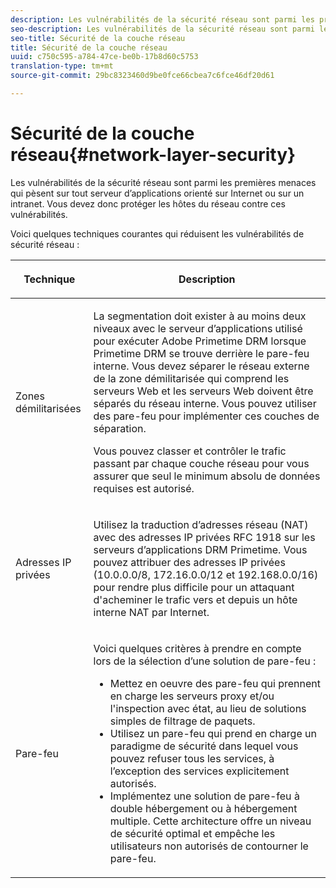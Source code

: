 ```yaml
---
description: Les vulnérabilités de la sécurité réseau sont parmi les premières menaces qui pèsent sur tout serveur d’applications orienté sur Internet ou sur un intranet. Vous devez donc protéger les hôtes du réseau contre ces vulnérabilités.
seo-description: Les vulnérabilités de la sécurité réseau sont parmi les premières menaces qui pèsent sur tout serveur d’applications orienté sur Internet ou sur un intranet. Vous devez donc protéger les hôtes du réseau contre ces vulnérabilités.
seo-title: Sécurité de la couche réseau
title: Sécurité de la couche réseau
uuid: c750c595-a784-47ce-be0b-17b8d60c5753
translation-type: tm+mt
source-git-commit: 29bc8323460d9be0fce66cbea7c6fce46df20d61

---
```



# Sécurité de la couche réseau{#network-layer-security}

Les vulnérabilités de la sécurité réseau sont parmi les premières menaces qui pèsent sur tout serveur d’applications orienté sur Internet ou sur un intranet. Vous devez donc protéger les hôtes du réseau contre ces vulnérabilités.

Voici quelques techniques courantes qui réduisent les vulnérabilités de sécurité réseau :

<table frame="all" colsep="1" rowsep="1" class="+ topic/table adobe-d/table " id="table_djf_lhz_n4"> 
 <thead class="- topic/thead "> 
  <tr rowsep="1" class="- topic/row "> 
   <th colname="1" class="- topic/entry entry"> <p class="- topic/p ">Technique </p> </th> 
   <th colname="2" class="- topic/entry entry"> <p class="- topic/p ">Description </p> </th> 
  </tr> 
 </thead>
 <tbody class="- topic/tbody "> 
  <tr rowsep="1" class="- topic/row "> 
   <td colname="1" class="- topic/entry "> <p class="- topic/p ">Zones démilitarisées </p> </td> 
   <td colname="2" class="- topic/entry "> <p class="- topic/p ">La segmentation doit exister à au moins deux niveaux avec le serveur d’applications utilisé pour exécuter Adobe Primetime DRM lorsque Primetime DRM se trouve derrière le pare-feu interne. Vous devez séparer le réseau externe de la zone démilitarisée qui comprend les serveurs Web et les serveurs Web doivent être séparés du réseau interne. Vous pouvez utiliser des pare-feu pour implémenter ces couches de séparation. </p> <p>Vous pouvez classer et contrôler le trafic passant par chaque couche réseau pour vous assurer que seul le minimum absolu de données requises est autorisé. </p> </td> 
  </tr> 
  <tr rowsep="1" class="- topic/row "> 
   <td colname="1" class="- topic/entry "> <p class="- topic/p ">Adresses IP privées </p> </td> 
   <td colname="2" class="- topic/entry "> <p class="- topic/p ">Utilisez la traduction d’adresses réseau (NAT) avec des adresses IP privées RFC 1918 sur les serveurs d’applications DRM Primetime. Vous pouvez attribuer des adresses IP privées (10.0.0.0/8, 172.16.0.0/12 et 192.168.0.0/16) pour rendre plus difficile pour un attaquant d'acheminer le trafic vers et depuis un hôte interne NAT par Internet. </p> </td> 
  </tr> 
  <tr rowsep="0" class="- topic/row "> 
   <td colname="1" class="- topic/entry "> <p class="- topic/p ">Pare-feu </p> </td> 
   <td colname="2" class="- topic/entry "> <p class="- topic/p ">Voici quelques critères à prendre en compte lors de la sélection d’une solution de pare-feu : </p> <p class="- topic/p "> 
     <ul class="- topic/ul " id="ul_wjf_lhz_n4"> 
      <li class="- topic/li " id="li_A620D0B635384590BA7804F9720D04D0">Mettez en oeuvre des pare-feu qui prennent en charge les serveurs proxy et/ou l'inspection avec état, au lieu de solutions simples de filtrage de paquets. </li> 
      <li class="- topic/li " id="li_3E4F814A30C047539185C23F4F57C282">Utilisez un pare-feu qui prend en charge un paradigme de sécurité dans lequel vous pouvez refuser tous les services, à l’exception des services explicitement autorisés. </li> 
      <li class="- topic/li " id="li_96160B3F14C4425397F017AF93FABE32">Implémentez une solution de pare-feu à double hébergement ou à hébergement multiple. Cette architecture offre un niveau de sécurité optimal et empêche les utilisateurs non autorisés de contourner le pare-feu. </li> 
     </ul> </p> </td> 
  </tr> 
 </tbody> 
</table>

